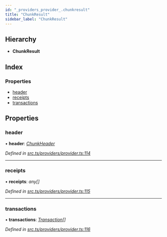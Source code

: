 ```yaml
---
id: "_providers_provider_.chunkresult"
title: "ChunkResult"
sidebar_label: "ChunkResult"
---
```


## Hierarchy

* **ChunkResult**

## Index

### Properties

* [header](_providers_provider_.chunkresult.md#header)
* [receipts](_providers_provider_.chunkresult.md#receipts)
* [transactions](_providers_provider_.chunkresult.md#transactions)

## Properties

###  header

• **header**: *[ChunkHeader](_providers_provider_.chunkheader.md)*

*Defined in [src.ts/providers/provider.ts:114](https://github.com/nearprotocol/nearlib/blob/fe97eb6/src.ts/providers/provider.ts#L114)*

___

###  receipts

• **receipts**: *any[]*

*Defined in [src.ts/providers/provider.ts:115](https://github.com/nearprotocol/nearlib/blob/fe97eb6/src.ts/providers/provider.ts#L115)*

___

###  transactions

• **transactions**: *[Transaction](_providers_provider_.transaction.md)[]*

*Defined in [src.ts/providers/provider.ts:116](https://github.com/nearprotocol/nearlib/blob/fe97eb6/src.ts/providers/provider.ts#L116)*
